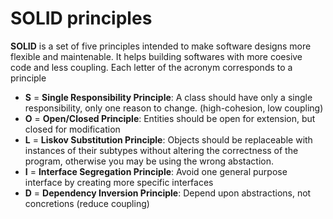 # **SOLID principles**

**SOLID** is a set of five principles intended to make software designs more flexible and maintenable. It helps building softwares with more coesive code and less coupling. Each letter of the acronym corresponds to a principle  
- **S** = **Single Responsibility Principle**: A class should have only a single responsibility, only one reason to change. (high-cohesion, low coupling)
- **O** = **Open/Closed Principle**: Entities should be open for extension, but closed for modification
- **L** = **Liskov Substitution Principle**: Objects should be replaceable with instances of their subtypes without altering the correctness of the program, otherwise you may be using the wrong abstaction.
- **I** = **Interface Segregation Principle**: Avoid one general purpose interface by creating more specific interfaces
- **D** = **Dependency Inversion Principle**: Depend upon abstractions, not concretions (reduce coupling)